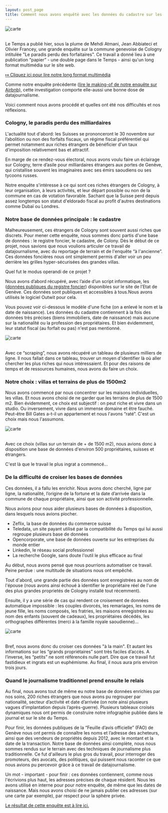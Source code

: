 ```yaml
---
layout: post_page
title: Comment nous avons enquêté avec les données du cadastre sur les ultra-riches de Cologny
---
```


![carte](/img/une.jpg)<br><br>


Le Temps a publié hier, sous la plume de Mehdi Atmani, Jean Abbiateci et Olivier Francey, une grande enquête sur la commune genevoise de Cologny intitulée "Le paradis perdu des forfaitaires". Ce travail a donné lieu à une publication “papier”  - une double page dans le Temps - ainsi qu'un long format multimédia sur le site web.

[&#8614; Cliquez ici pour lire notre long format multimédia](http://www.letemps.ch/interactive/2014/cologny/)

Comme notre enquête précédente ([lire le making-of de notre enquête sur Airbnb](http://dataletemps.github.io/2014/11/09/airbnb.html)), cette investigation comporte elle-aussi une bonne dose de datajournalisme. 

Voici comment nous avons procédé et quelles ont été nos difficultés et nos réflexions. 

### Cologny, le paradis perdu des milliardaires

L'actualité tout d'abord: les Suisses se prononceront le 30 novembre sur l’abolition ou non des forfaits fiscaux, un régime fiscal préférentiel qui permet notamment aux riches étrangers de bénéficier d'un taux d'imposition relativement bas et attractif. 

En marge de ce rendez-vous électoral, nous avons voulu faire un éclairage sur Cologny, terre d’asile pour milliardaires étrangers aux portes de Genève, qui cristallise souvent les imaginaires avec ses émirs saoudiens ou ses tycoons russes. 

Notre enquête s'intéresse à ce qui sont ces riches étrangers de Cologny, à leur organisation, à leurs activités, et leur départ possible ou non de la commune en cas de votation favorable. Sachant que la Suisse perd depuis assez longtemps son statut d'eldorado fiscal au profit d'autres destinations comme Dubaï ou Londres.  

### Notre base de données principale : le cadastre

Malheureusement, ces étrangers de Cologny sont souvent aussi riches que discrets. Pour mener cette enquête, nous sommes donc partis d'une base de données : le registre foncier, le cadastre, de Colony. Dès le début de ce projet, nous savions que nous voulions articuler ce travail de datajournalisme, avec du reportage de terrain et de l'enquête “à l'ancienne”. Ces données foncières nous ont simplement permis d'aller voir un peu derrière les grilles hyper-sécurisées des grandes villas. 

Quel fut le modus operandi de ce projet ? 

Nous avons d’abord récupéré, avec l’aide d’un script informatique, les ([données publiques du registre foncier](http://ge.ch/extraitfoncier/)) disponibles sur le site de l’Etat de Genève. Ces données sont publiques et accessibles à tous.Nous avons utilisés le logiciel Outwit pour cela. 

Vous pouvez voir ci-dessous le modèle d'une fiche (on a enlevé le nom et la date de naissance). Les données du cadastre contiennent à la fois des données très précises (biens immobiliers, date de naissance) mais aucune sur la nationalité ou la profession des propriétaires. Et bien évidemment, leur statut fiscal (au forfait ou pas) n'est pas mentionné. 

![carte](/img/une1.jpg)<br><br>

Avec ce “scraping”, nous avons récupéré un tableau de plusieurs milliers de ligne. Il nous fallait dans ce tableau, trouver un moyen d'identifier là où aller chercher les plus riches qui nous intéressaient. Et pour des raisons de temps et de ressources humaines, nous avons du faire un choix. 

### Notre choix : villas et terrains de plus de 1500m2

Nous avons commencé par nous concentrer sur les maisons individuelles, les villas. Et nous avons choisi de ne garder que les terrains de plus de 1500 m2. Bien évidemment, ce choix est subjectif : on peut riche et vivre dans un studio. Ou inversement, vivre dans un immense domaine et être fauché. Peut-être Bill Gates a-t-il un appartement et nous l'avons “raté”. C'est un choix mais nous l'assumons.

![carte](http://www.letemps.ch/interactive/2014/cologny/assets/img/col1.jpg
)<br><br>

Avec ce choix (villas sur un terrain de + de 1500 m2), nous avions donc à disposition une base de données d'environ 500 propriétaires, suisses et étrangers.

C'est là que le travail le plus ingrat a commencé...

### De la difficulté de croiser les bases de données

Ces données, il a fallu les enrichir. Nous avons donc cherché, ligne par ligne, la nationalité, l’origine de la fortune et la date d’arrivée dans la commune de chaque propriétaire, ainsi que son activité professionnelle.

Nous avions pour nous aider plusieurs bases de données à disposition, dans lesquels nous avions piocher. 

* Zeflix, la base de données du commerce suisse
* Teledata, un site payant utilisé par la compatibilité du Temps qui lui aussi regroupe plusieurs base de données
* Opencorporate, une base de données ouverte sur les entreprises du monde entier
* Linkedin, le réseau social professionnel
* La recherche Google, sans doute l'outil le plus efficace au final

Au début, nous avons pensé que nous pourrions automatiser ce travail. Peine perdue : une multitude de situations nous ont empêché.

Tout d'abord, une grande partie des données sont enregistrées au nom de l'épouse (nous avons ainsi échoué à identifier le propriétaire réel de l'une des plus grandes proprietés de Cologny installé tout récemment). 

Ensuite, il y a une série de cas qui rendent ce croisement de données automatique impossible : les couples divorcés, les remariages, les noms de jeune fille, les noms composés, les fratries, les maisons enregistrées au nom des enfants (souvent de cadeaux), les propriétaires décédés, les orthographes différentes (merci à la famille royale saoudienne)...

![carte](/img/une2.jpg)<br><br>

Bref, nous avons donc du croiser ces données "à la main". Et autant les informations sur les “grands propriétaires” sont très faciles d’accès. A l’inverse, les “petits” ne sont référencés nulle part. Dire que ce travail fut fastidieux et ingrats est un euphémisme. Au final, il nous aura pris environ trois jours. 

### Quand le journalisme traditionnel prend ensuite le relais

Au final, nous avons tout de même eu notre base de données enrichies par nos soins, 200 riches étrangers que nous avons pu regrouper par nationalité, secteur d’activité et date d’arrivée (on note ainsi plusieurs vagues d’implantation depuis l’après-guerre). Plusieurs tableaux croisés dynamiques nous ont permis de construire notre infographie publiée dans le journal et sur le site du Temps. 

Pour finir, les données publiques de la “Feuille d’avis officielle” (FAO) de Genève nous ont permis de connaître les noms et l’adresse des acheteurs, ainsi que des vendeurs de propriétés depuis 2012, avec le montant et la date de la transaction. Notre base de données ainsi complète, nous nous sommes rendus sur le terrain avec des techniques de journalisme plus traditionnelle. Ce fut d'ailleurs le plus gros du travail, pour interroger des promoteurs, des avocats, des politiques, qui puissent nous raconter ce que nous avions pu percevoir grâce à ce travail de datajournalisme.

Un mot - important - pour finir : ces données contiennent, comme nous l'écrivions plus haut, les adresses précises de chaque résident. Nous les avons utilisé en interne pour pour notre enquête, de même que les dates de naissance. Mais nous avons choisi de ne jamais publier ces adresses (sur une carte par exemple), par respect pour la sphère privée. 

[Le résultat de cette enquête est à lire ici. ](http://www.letemps.ch/interactive/2014/cologny/)